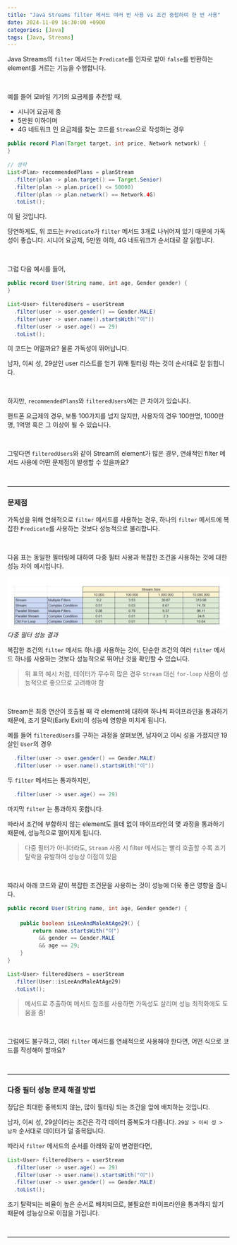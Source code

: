 ```yaml
---
title: "Java Streams filter 메서드 여러 번 사용 vs 조건 중첩하여 한 번 사용"
date: 2024-11-09 16:30:00 +0900
categories: [Java]
tags: [Java, Streams]
---
```


Java Streams의 `filter` 메서드는 `Predicate`를 인자로 받아 `false`를 반환하는 element를 거르는 기능을 수행합니다.

<br>

예를 들어 모바일 기기의 요금제를 추천할 때,
- 시니어 요금제 중
- 5만원 이하이며
- 4G 네트워크
인 요금제를 찾는 코드를 `Stream`으로 작성하는 경우

```java
public record Plan(Target target, int price, Network network) {
}
```

```java
// 생략
List<Plan> recommendedPlans = planStream
  .filter(plan -> plan.target() == Target.Senior)
  .filter(plan -> plan.price() <= 50000)
  .filter(plan -> plan.network() == Network.4G)
  .toList();
```

이 될 것입니다.

당연하게도, 위 코드는 `Predicate`가 `filter` 메서드 3개로 나뉘어져 있기 때문에 가독성이 좋습니다.
시니어 요금제, 5만원 이하, 4G 네트워크가 순서대로 잘 읽힙니다.

<br>

그럼 다음 예시를 들어,

```java
public record User(String name, int age, Gender gender) {
}
```

```java
List<User> filteredUsers = userStream
  .filter(user -> user.gender() == Gender.MALE)
  .filter(user -> user.name().startsWith("이"))
  .filter(user -> user.age() == 29)
  .toList();
```

이 코드는 어떨까요? 물론 가독성이 뛰어납니다.

남자, 이씨 성, 29살인 user 리스트를 얻기 위해 필터링 하는 것이 순서대로 잘 읽힙니다.

<br>

하지만, `recommendedPlans`와 `filteredUsers`에는 큰 차이가 있습니다.

핸드폰 요금제의 경우, 보통 100가지를 넘지 않지만, 사용자의 경우 100만명, 1000만명, 1억명 혹은 그 이상이 될 수 있습니다.

<br>

그렇다면 `filteredUsers`와 같이 Stream의 element가 많은 경우, 연쇄적인 filter 메서드 사용에 어떤 문제점이 발생할 수 있을까요?

<br>

---

### 문제점

가독성을 위해 연쇄적으로 `filter` 메서드를 사용하는 경우, 하나의 `filter` 메서드에 복잡한 `Predicate`를 사용하는 것보다 성능적으로 불리합니다.

<br>

다음 표는 동일한 필터링에 대하여 다중 필터 사용과 복잡한 조건을 사용하는 것에 대한 성능 차이 예시입니다.

![](/assets/img/multiple_filter.png)
_다중 필터 성능 결과_

복잡한 조건의 `filter` 메서드 하나를 사용하는 것이, 단순한 조건의 여러 `filter` 메서드 하나를 사용하는 것보다 성능적으로 뛰어난 것을 확인할 수 있습니다.

> 위 표의 예시 처럼, 데이터가 무수히 많은 경우 `Stream` 대신 `for-loop` 사용이 성능적으로 좋으므로 고려해야 함

<br>

Stream은 최종 연산이 호출될 때 각 element에 대하여 하나씩 파이프라인을 통과하기 때문에, 조기 탈락(Early Exit)이 성능에 영향을 미치게 됩니다.

예를 들어 `filteredUsers`를 구하는 과정을 살펴보면,
남자이고 이씨 성을 가졌지만 19살인 `User`의 경우

```java
  .filter(user -> user.gender() == Gender.MALE)
  .filter(user -> user.name().startsWith("이"))
```

두 `filter` 메서드는 통과하지만,

```java
  .filter(user -> user.age() == 29)
```

마지막 `filter` 는 통과하지 못합니다.

따라서 조건에 부합하지 않는 element도 쓸데 없이 파이프라인의 몇 과정을 통과하기 때문에, 성능적으로 떨어지게 됩니다.

> 다중 필터가 아니더라도, `Stream` 사용 시 filter 메서드는 빨리 호출할 수록 조기 탈락을 유발하여 성능상 이점이 있음

<br>

따라서 아래 코드와 같이 복잡한 조건문을 사용하는 것이 성능에 더욱 좋은 영향을 줍니다.

```java
public record User(String name, int age, Gender gender) {
    
    public boolean isLeeAndMaleAtAge29() {
        return name.startsWith("이")
          && gender == Gender.MALE
          && age == 29;
    }
}
```

```java
List<User> filteredUsers = userStream
  .filter(User::isLeeAndMaleAtAge29)
  .toList();
```

> 메서드로 추출하여 메서드 참조를 사용하면 가독성도 살리며 성능 최적화에도 도움을 줌!

<br>

그럼에도 불구하고, 여러 `filter` 메서드를 연쇄적으로 사용해야 한다면, 어떤 식으로 코드를 작성해야 할까요?

<br>

---

### 다중 필터 성능 문제 해결 방법

정답은 최대한 중복되지 않는, 많이 필터링 되는 조건을 앞에 배치하는 것입니다.

남자, 이씨 성, 29살이라는 조건은 각각 데이터 중복도가 다릅니다.
`29살 > 이씨 성 > 남자` 순서대로 데이터가 덜 중복됩니다.

따라서 `filter` 메서드의 순서를 아래와 같이 변경한다면,

```java
List<User> filteredUsers = userStream
  .filter(user -> user.age() == 29)
  .filter(user -> user.name().startsWith("이"))
  .filter(user -> user.gender() == Gender.MALE)
  .toList();
```

조기 탈락되는 비율이 높은 순서로 배치되므로, 불필요한 파이프라인을 통과하지 않기 때문에 성능상으로 이점을 가집니다.

<br>

---
